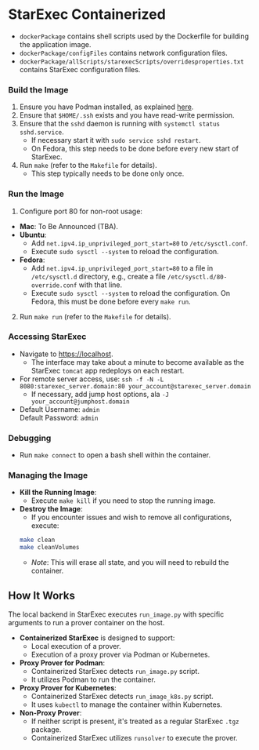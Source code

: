 # StarExec Containerized

- `dockerPackage` contains shell scripts used by the Dockerfile for building the application image.
- `dockerPackage/configFiles` contains network configuration files.
- `dockerPackage/allScripts/starexecScripts/overridesproperties.txt` contains StarExec configuration files.

### Build the Image
1. Ensure you have Podman installed, as explained [here](../README.md).
2. Ensure that `$HOME/.ssh` exists and you have read-write permission.
3. Ensure that the `sshd` daemon is running with `systemctl status sshd.service`.
   - If necessary start it with `sudo service sshd restart`.
   - On Fedora, this step needs to be done before every new start of StarExec.
4. Run `make` (refer to the `Makefile` for details).
   - This step typically needs to be done only once.

### Run the Image
1. Configure port 80 for non-root usage:
  - **Mac**: To Be Announced (TBA).
  - **Ubuntu**:
    - Add `net.ipv4.ip_unprivileged_port_start=80` to `/etc/sysctl.conf`.
    - Execute `sudo sysctl --system` to reload the configuration.
  - **Fedora**:
    - Add `net.ipv4.ip_unprivileged_port_start=80` to a file in
      `/etc/sysctl.d` directory, e.g., create a file
      `/etc/sysctl.d/80-override.conf` with that line.
    - Execute `sudo sysctl --system` to reload the configuration.
      On Fedora, this must be done before every `make run`.
2. Run `make run` (refer to the `Makefile` for details).

### Accessing StarExec
- Navigate to [https://localhost](https://localhost).
  - The interface may take about a minute to become available as the StarExec `tomcat` app redeploys on each restart.
- For remote server access, use:
  `ssh -f -N -L 8080:starexec_server.domain:80 your_account@starexec_server.domain`
  - If necessary, add jump host options, ala `-J your_account@jumphost.domain`
- Default Username: `admin`  
  Default Password: `admin`

### Debugging
- Run `make connect` to open a bash shell within the container.

### Managing the Image
- **Kill the Running Image**:
  - Execute `make kill` if you need to stop the running image.
- **Destroy the Image**:
  - If you encounter issues and wish to remove all configurations, execute:
   ```bash
   make clean
   make cleanVolumes
   ```
  - _Note_: This will erase all state, and you will need to rebuild the container.

## How It Works

The local backend in StarExec executes `run_image.py` with specific arguments to run a prover container on the host.

- **Containerized StarExec** is designed to support:
  - Local execution of a prover.
  - Execution of a proxy prover via Podman or Kubernetes.
- **Proxy Prover for Podman**:
  - Containerized StarExec detects `run_image.py` script.
  - It utilizes Podman to run the container.
- **Proxy Prover for Kubernetes**:
  - Containerized StarExec detects `run_image_k8s.py` script.
  - It uses `kubectl` to manage the container within Kubernetes.
- **Non-Proxy Prover**:
  - If neither script is present, it's treated as a regular StarExec `.tgz` package.
  - Containerized StarExec utilizes `runsolver` to execute the prover.

